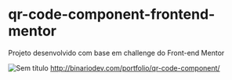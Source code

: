 # qr-code-component-frontend-mentor
Projeto desenvolvido com base em challenge do Front-end Mentor

![Sem título](https://user-images.githubusercontent.com/62177135/210065265-52b76468-f07d-40a7-87be-30f181eaa6df.png)
http://binariodev.com/portfolio/qr-code-component/
